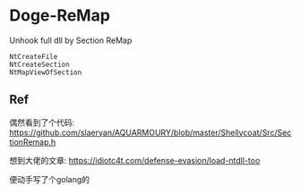 # Doge-ReMap
Unhook full dll by Section ReMap

```
NtCreateFile
NtCreateSection
NtMapViewOfSection
```

## Ref
偶然看到了个代码:
https://github.com/slaeryan/AQUARMOURY/blob/master/Shellycoat/Src/SectionRemap.h

想到大佬的文章:
https://idiotc4t.com/defense-evasion/load-ntdll-too

便动手写了个golang的
